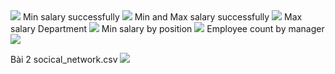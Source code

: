 <img src ='https://i.imgur.com/ArvKGrb.png'/>
Min salary successfully
<img src ='https://i.imgur.com/815Mqi3.png'/>
Min and Max salary successfully
<img src = 'https://i.imgur.com/AAUczeD.png'/>
Max salary Department
<img src = 'https://i.imgur.com/mu14FXw.png'/>
Min salary by position
<img src = 'https://i.imgur.com/bn9uSXu.png'/>
Employee count by manager
<img src = 'https://i.imgur.com/gHwQ9e3.png'/>

Bài 2 socical_network.csv
<img src = 'https://i.imgur.com/oi0T7Yr.png'/>

